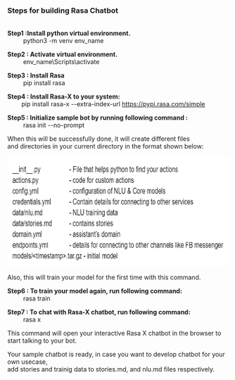 <h3> Steps for building Rasa Chatbot</h3><br>
<B> Step1 :Install python virtual environment.<br></B>
    &emsp; &emsp; python3 -m venv env_name<br>
    
<B> Step2 : Activate virtual environment.<br></B>
    &emsp; &emsp; env_name\Scripts\activate<br>
    
<B> Step3 : Install Rasa</B><br>
    &emsp; &emsp; pip install rasa<br>
  
<B> Step4 : Install Rasa-X to your system:<br></B>
	&emsp;&emsp; pip install rasa-x --extra-index-url https://pypi.rasa.com/simple<br>
    
<B> Step5 : Initialize sample bot by running following command :</B><br>
    &emsp; &emsp; rasa init --no-prompt

When this will be successfully done, it will create different files <br>and directories in your current directory in the format shown below:

<img src="file.png" style="width:600px;height:250px;" >

Also, this will train your model for the first time with this command.

<B> Step6 : To train your model again, run following command:<br></B>
	&emsp; &emsp; rasa train

<B> Step7 : To chat with Rasa-X chatbot, run following command:<br></B>
	&emsp; &emsp; rasa x    

This command will open your interactive Rasa X chatbot in the browser to start talking to your bot.

Your sample chatbot is ready, in case you want to develop chatbot for your own usecase,<br> add stories and trainig data to stories.md, and nlu.md files respectively.
